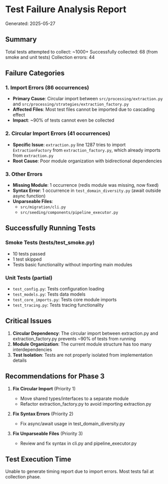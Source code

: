 # Test Failure Analysis Report

Generated: 2025-05-27

## Summary

Total tests attempted to collect: ~1000+
Successfully collected: 68 (from smoke and unit tests)
Collection errors: 44

## Failure Categories

### 1. Import Errors (86 occurrences)
- **Primary Cause**: Circular import between `src/processing/extraction.py` and `src/processing/strategies/extraction_factory.py`
- **Affected Files**: Most test files cannot be imported due to cascading effect
- **Impact**: ~90% of tests cannot even be collected

### 2. Circular Import Errors (41 occurrences)
- **Specific Issue**: `extraction.py` line 1287 tries to import `ExtractionFactory` from `extraction_factory.py`, which already imports from `extraction.py`
- **Root Cause**: Poor module organization with bidirectional dependencies

### 3. Other Errors
- **Missing Module**: 1 occurrence (redis module was missing, now fixed)
- **Syntax Error**: 1 occurrence in `test_domain_diversity.py` (await outside async function)
- **Unparseable Files**: 
  - `src/migration/cli.py`
  - `src/seeding/components/pipeline_executor.py`

## Successfully Running Tests

### Smoke Tests (tests/test_smoke.py)
- 10 tests passed
- 1 test skipped
- Tests basic functionality without importing main modules

### Unit Tests (partial)
- `test_config.py`: Tests configuration loading
- `test_models.py`: Tests data models  
- `test_core_imports.py`: Tests core module imports
- `test_tracing.py`: Tests tracing functionality

## Critical Issues

1. **Circular Dependency**: The circular import between extraction.py and extraction_factory.py prevents ~90% of tests from running
2. **Module Organization**: The current module structure has too many interdependencies
3. **Test Isolation**: Tests are not properly isolated from implementation details

## Recommendations for Phase 3

1. **Fix Circular Import** (Priority 1)
   - Move shared types/interfaces to a separate module
   - Refactor extraction_factory.py to avoid importing extraction.py
   
2. **Fix Syntax Errors** (Priority 2)
   - Fix async/await usage in test_domain_diversity.py
   
3. **Fix Unparseable Files** (Priority 3)
   - Review and fix syntax in cli.py and pipeline_executor.py

## Test Execution Time

Unable to generate timing report due to import errors. Most tests fail at collection phase.